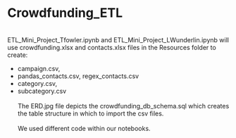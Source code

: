 # Crowdfunding_ETL
<br>
ETL_Mini_Project_Tfowler.ipynb and ETL_Mini_Project_LWunderlin.ipynb will use crowdfunding.xlsx and contacts.xlsx files in the 
Resources folder to create:
<ul><li>campaign.csv,</li> 
<li>pandas_contacts.csv, regex_contacts.csv</li>
<li>category.csv,</li>
<li>subcategory.csv</li>
<br>
The ERD.jpg file depicts the crowdfunding_db_schema.sql which creates the table structure in which to import the csv files.
<br>
<br>
We used different code within our notebooks.
